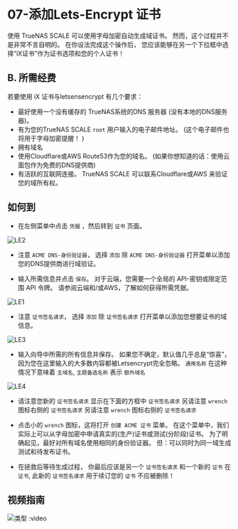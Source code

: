 # 07-添加Lets-Encrypt 证书

使用 TrueNAS SCALE 可以使用字母加密自动生成域证书。 然而，这个过程并不是非常不言自明的。 在你设法完成这个操作后， 您应该能够在另一个下拉框中选择“iX证书”作为证书选项和您的个人证书！

## B. 所需经费

若要使用 iX 证书与letsensencrypt 有几个要求：

- 最好使用一个没有缓存的 TrueNAS系统的DNS 服务器 (没有本地的DNS服务器)。
- 有为您的TrueNAS SCALE `root` 用户输入的电子邮件地址。 (这个电子邮件也将用于字母加密提醒！ )
- 拥有域名
- 使用Cloudflare或AWS Route53作为您的域名。 (如果你想知道的话：使用云面包作为免费的DNS提供商)
- 有活跃的互联网连接。 TrueNAS SCALE 可以联系Cloudflare或AWS 来验证您的域所有权。

## 如何到

- 在左侧菜单中点击 `凭据` ，然后转到 `证书` 页面。

![LE2](/img/LE/LE2.png)

- 注意 `ACME DNS-身份验证器`， 选择 `添加` 除 `ACME DNS-身份验证器` 打开菜单以添加您的DNS提供商进行域验证。

- 输入所需信息并点击 `保存`。 对于云端，您需要一个全局的 API-密钥或限定范围 API 令牌。 请参阅云端和/或AWS，了解如何获得所需凭据。

![LE1](/img/LE/LE1.png)

- 注意 `证书签名请求`， 选择 `添加` 除 `证书签名请求` 打开菜单以添加您想要证书的域信息。

![LE3](/img/LE/LE3.png)

- 输入向导中所需的所有信息并保存。 如果您不确定，默认值几乎总是“惊喜”，因为您在这里输入的大多数内容都被Letsencrypt完全忽略。 `通用名称` 在这种情况下意味着 `主域名`, `主题备选名称` 表示 `额外域名`

![LE4](/img/LE/LE5.PNG)

- 请注意您新的 `证书签名请求` 显示在下面的方框中 `证书签名请求` 另请注意 `wrench` 图标右侧的 `证书签名请求` 另请注意 `wrench` 图标右侧的 `证书签名请求`

- 点击小的 `wrench` 图标，这将打开 `创建 ACME 证书` 菜单。 在这个菜单中，我们实际上可以从字母加密中申请真实的(生产)证书或测试(分阶段)证书。 为了明确起见，最好对所有域名使用相同的身份验证器。 但：可以同时为同一域生成测试和待发布证书。

- 在拯救后等待生成过程， 你最后应该是另一个 `证书签名请求` 和一个新的 `证书` 在 `证书`, 此新的 `证书签名请求` 用于续订您的 `证书` 不应被删除！

## 视频指南

![类型 :video](https://www.youtube.com/embed/TJ5fDiDRcbU)
